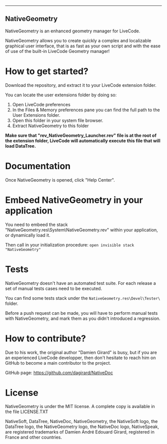 -----------------------------------------------
NativeGeometry
-----------------------------------------------
NativeGeometry is an enhanced geometry manager for LiveCode.

NativeGeometry allows you to create quickly a complex and localizable graphical user interface, 
that is as fast as your own script and with the ease of use of the built-in LiveCode Geometry manager!

# How to get started?

Download the repository, and extract it to your LiveCode extension folder.

You can locate the user extensions folder by doing so:
1. Open LiveCode preferences
2. In the Files & Memory preferences pane you can find the full path to the User Extensions folder. 
3. Open this folder in your system file browser.
4. Extract NativeGeometry to this folder

**Make sure that "rev_NativeGeometry_Launcher.rev" file is at the root of the extension folder, LiveCode 
  will automatically execute this file that will load DataTree.**

# Documentation

Once NativeGeometry is opened, click "Help Center".

# Embeed NativeGeometry in your application

You need to embeed the stack "NativeGeometry.res\System\NativeGeometry.rev" within your application,
or dynamically load it.

Then call in your initialization procedure:
`open invisible stack "NativeGeometry"`

# Tests

NativeGeometry doesn't have an automated test suite. For each release a set of manual tests cases
need to be executed.

You can find some tests stack under the `NativeGeometry.res\Devel\Tester\` folder.

Before a push request can be made, you will have to perform manual tests with
NativeGeometry, and mark them as you didn't introduced a regression.

# How to contribute?

Due to his work, the original author "Damien Girard" is busy, but if you
are an experienced LiveCode developper, then don't hesitate to reach him on GitHub 
to become a main contributor to the project.

GitHub page: https://github.com/dagirard/NativeDoc

# License

NativeGeometry is under the MIT license.
A complete copy is available in the file LICENSE.TXT

NativeSoft, DataTree, NativeDoc, NativeGeometry, the NativeSoft logo, the DataTree logo, the NativeGeometry logo, the NativeDoc logo, NativeSpeak, are registered trademarks of Damien André Edouard Girard, registered in France and other countries.